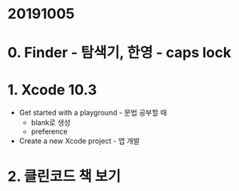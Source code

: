 # 20191005

# 0. Finder - 탐색기, 한영 - caps lock
# 1. Xcode 10.3 
+ Get started with a playground - 문법 공부할 때
    - blank로 생성
    - preference
+ Create a new Xcode project - 앱 개발
# 2. 클린코드 책 보기